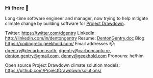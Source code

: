 ### Hi there 👋

<!--
**DentonGentry/DentonGentry** is a ✨ _special_ ✨ repository because its `README.md` (this file) appears on your GitHub profile.

Here are some ideas to get you started:

- 🔭 I’m currently working on ...
- 🌱 I’m currently learning ...
- 👯 I’m looking to collaborate on ...
- 🤔 I’m looking for help with ...
- 💬 Ask me about ...
- 📫 How to reach me: ...
- 😄 Pronouns: ...
- ⚡ Fun fact: ...
-->

Long-time software engineer and manager, now trying to help mitigate climate change by building software for [Project Drawdown](https://drawdown.org/).

Twitter: https://twitter.com/dgentry
LinkedIn: http://linkedin.com/in/dentongentry
Resume: [DentonGentry.doc](https://docs.google.com/document/d/1GVe70m0pd2MMOTK1_r2J7UtAki-9klTZuvi9WQP8QC8/view)
Blog: https://codingrelic.geekhold.com/
Email addresses 📫: dgentry@decarbon.earth, dgentry@carboncaptu.re, denton.gentry@gmail.com, denny@geekhold.com
Pronouns: he/him

Open source Project Drawdown climate solution models: https://github.com/ProjectDrawdown/solutions/
